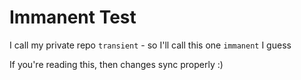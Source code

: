 # Immanent Test
I call my private repo `transient` - so I'll call this one `immanent` I guess

If you're reading this, then changes sync properly :)